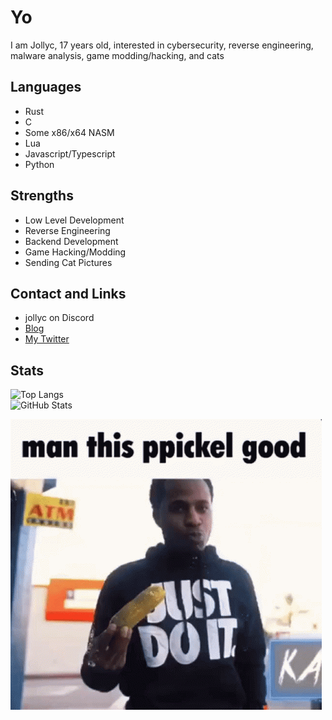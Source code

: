 
# Yo
I am Jollyc, 17 years old, interested in cybersecurity, reverse engineering, malware analysis, game modding/hacking, and cats

## Languages
- Rust
- C
- Some x86/x64 NASM
- Lua
- Javascript/Typescript
- Python

## Strengths
- Low Level Development
- Reverse Engineering
- Backend Development
- Game Hacking/Modding
- Sending Cat Pictures

## Contact and Links
- jollyc on Discord
- [Blog](jollycistaken.github.io)
- [My Twitter](https://twitter.com/Jollycistaken)

## Stats
![Top Langs](https://github-readme-stats.vercel.app/api/top-langs/?username=Jollycistaken&count_private=false&theme=dracula)  
![GitHub Stats](https://github-readme-stats.vercel.app/api?username=Jollycistaken&count_private=false&show_icons=true&theme=dracula)

<img src="kasher-quon-ppickel.gif">
